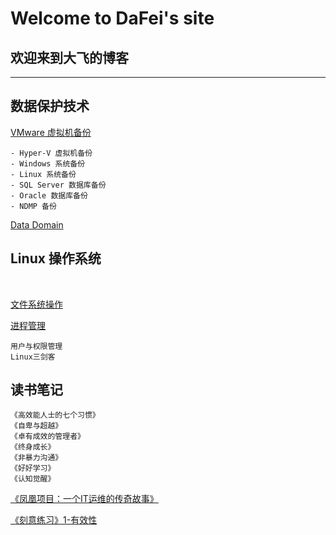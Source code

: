 # Welcome to DaFei's site
## **欢迎来到大飞的博客**

-----------------------------

## 数据保护技术

[VMware 虚拟机备份](VMware虚拟机备份.md)

	- Hyper-V 虚拟机备份
	- Windows 系统备份
	- Linux 系统备份
	- SQL Server 数据库备份
	- Oracle 数据库备份
	- NDMP 备份
 [Data Domain](./DataDomain.md) 

## Linux 操作系统
</br>

[文件系统操作](./Linux文件系统操作.md)

[进程管理](./Linux进程管理.md)

    用户与权限管理
    Linux三剑客

## 读书笔记

	《高效能人士的七个习惯》
	《自卑与超越》
	《卓有成效的管理者》
	《终身成长》
	《非暴力沟通》
	《好好学习》
	《认知觉醒》
[《凤凰项目：一个IT运维的传奇故事》](./src/IT管理1.md)

[《刻意练习》1-有效性](./src/学习的有效性.md)
